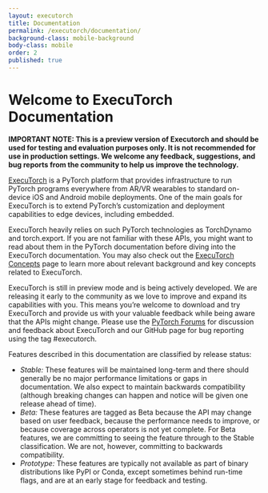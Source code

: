 ```yaml
---
layout: executorch
title: Documentation
permalink: /executorch/documentation/
background-class: mobile-background
body-class: mobile
order: 2
published: true
---
```


# Welcome to ExecuTorch Documentation

**IMPORTANT NOTE: This is a preview version of Executorch and should be used for testing and evaluation purposes only. It is not recommended for use in production settings. We welcome any feedback, suggestions, and bug reports from the community to help us improve the technology.**

[ExecuTorch](/executorch) is a PyTorch platform that provides infrastructure to run PyTorch programs everywhere from AR/VR wearables to standard on-device iOS and Android mobile deployments. One of the main goals for ExecuTorch is to extend PyTorch’s customization and deployment capabilities to edge devices, including embedded.

ExecuTorch heavily relies on such PyTorch technologies as TorchDynamo and torch.export. If you are not familiar with these APIs, you might want to read about them in the PyTorch documentation before diving into the ExecuTorch documentation. You may also check out the [ExecuTorch Concepts](https://docs.google.com/document/d/1eKsC-YZrvIsJwRmY6-mI5zVCsGKxm1r3_kYW4PnUtv4/edit) page to learn more about relevant background and key concepts related to ExecuTorch. 

ExecuTorch is still in preview mode and is being actively developed. We are releasing it early to the community as we love to improve and expand its capabilities with you. This means you’re welcome to download and try ExecuTorch and provide us with your valuable feedback while being aware that the APIs might change. Please use the [PyTorch Forums](https://discuss.pytorch.org/) for discussion and feedback about ExecuTorch and our GitHub page for bug reporting using the tag #executorch.

Features described in this documentation are classified by release status:

- _Stable:_ These features will be maintained long-term and there should generally be no major performance limitations or gaps in documentation. We also expect to maintain backwards compatibility (although breaking changes can happen and notice will be given one release ahead of time).
- _Beta:_ These features are tagged as Beta because the API may change based on user feedback, because the performance needs to improve, or because coverage across operators is not yet complete. For Beta features, we are committing to seeing the feature through to the Stable classification. We are not, however, committing to backwards compatibility.
-  _Prototype:_ These features are typically not available as part of binary distributions like PyPI or Conda, except sometimes behind run-time flags, and are at an early stage for feedback and testing.


<!-- Do not remove the below script -->

<script page-id="documentation" src="{{ site.baseurl }}/assets/menu-tab-selection.js"></script>
